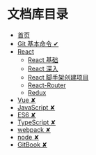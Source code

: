 # 文档库目录

- [首页](README.md)
- [Git 基本命令 ✔](./src/Git/README.md)
- [React](./src/React/README.md)
  - [React 基础](./src/React/01_react_base.md)
  - [React 深入](./src/React/02_react_component_programming.md)
  - [React 脚手架创建项目](./src/React/03_react_practice.md)
  - [React-Router](./src/React/04_react-router.md)
  - [Redux](./src/React/05_redux.md)
- [Vue ✘]()
- [JavaScript ✘]()
- [ES6 ✘]()
- [TypeScript ✘]()
- [webpack ✘]()
- [node ✘]()
- [GitBook ✘]()
